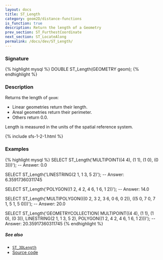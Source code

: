 ```yaml
---
layout: docs
title: ST_Length
category: geom2D/distance-functions
is_function: true
description: Return the length of a Geometry
prev_section: ST_FurthestCoordinate
next_section: ST_LocateAlong
permalink: /docs/dev/ST_Length/
---
```


### Signature

{% highlight mysql %}
DOUBLE ST_Length(GEOMETRY geom);
{% endhighlight %}

### Description

Returns the length of `geom`:

* Linear geometries return their length.
* Areal geometries return their perimeter.
* Others return 0.0.

Length is measured in the units of the spatial reference system.

{% include sfs-1-2-1.html %}

### Examples

{% highlight mysql %}
SELECT ST_Length('MULTIPOINT((4 4), (1 1), (1 0), (0 3)))');
-- Answer: 0.0

SELECT ST_Length('LINESTRING(2 1, 1 3, 5 2)');
-- Answer: 6.35917360311745

SELECT ST_Length('POLYGON((1 2, 4 2, 4 6, 1 6, 1 2))');
-- Answer: 14.0

SELECT ST_Length('MULTIPOLYGON(((0 2, 3 2, 3 6, 0 6, 0 2)),
                               ((5 0, 7 0, 7 1, 5 1, 5 0)))');
-- Answer: 20.0

SELECT ST_Length('GEOMETRYCOLLECTION(
                    MULTIPOINT((4 4), (1 1), (1 0), (0 3)),
                    LINESTRING(2 1, 1 3, 5 2),
                    POLYGON((1 2, 4 2, 4 6, 1 6, 1 2)))');
-- Answer: 20.35917360311745
{% endhighlight %}

##### See also

* [`ST_3DLength`](../ST_3DLength)
* <a href="https://github.com/irstv/H2GIS/blob/master/h2spatial/src/main/java/org/h2gis/h2spatial/internal/function/spatial/properties/ST_Length.java" target="_blank">Source code</a>

